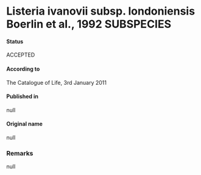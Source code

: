 # Listeria ivanovii subsp. londoniensis Boerlin et al., 1992 SUBSPECIES

#### Status
ACCEPTED

#### According to
The Catalogue of Life, 3rd January 2011

#### Published in
null

#### Original name
null

### Remarks
null